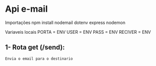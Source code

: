
# Api e-mail

Importações
npm install nodemail dotenv express nodemon

Variaveis locais
PORTA = ENV
USER = ENV
PASS = ENV
RECIVER = ENV

## 1- Rota get (/send):
    
    Envia o email para o destinario

